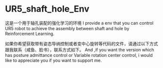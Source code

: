 # UR5_shaft_hole_Env
这是一个用于轴孔装配的强化学习的环境
I provide a env that you can control UR5 robot to achieve the assembly between shaft and hole by Reinforcement Learning.

如果你希望获取带有姿态导纳控制或者变中心旋转等代码的文件，请通过以下方式跟我联系（咸鱼、脸书），联系方式如下。
And ,if you want the version which has posture admittance control or Variable rotation center control, i would like to appreciate  you if you want to support me.

